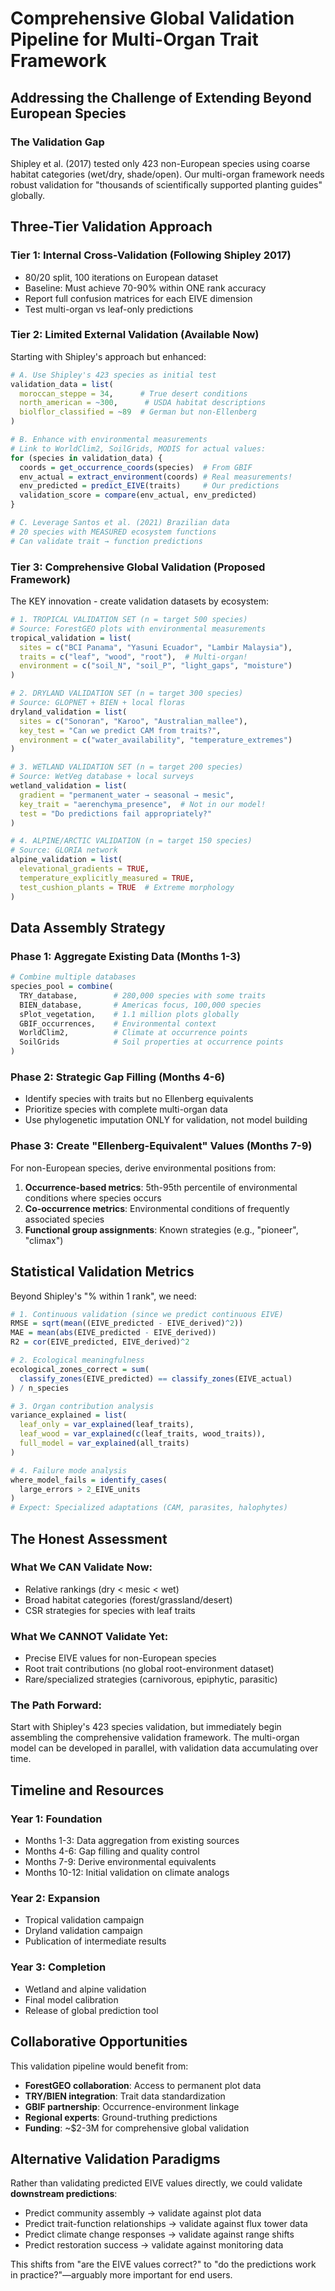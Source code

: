 # Comprehensive Global Validation Pipeline for Multi-Organ Trait Framework
## Addressing the Challenge of Extending Beyond European Species

### The Validation Gap
Shipley et al. (2017) tested only 423 non-European species using coarse habitat categories (wet/dry, shade/open). Our multi-organ framework needs robust validation for "thousands of scientifically supported planting guides" globally.

## Three-Tier Validation Approach

### Tier 1: Internal Cross-Validation (Following Shipley 2017)
- 80/20 split, 100 iterations on European dataset
- Baseline: Must achieve 70-90% within ONE rank accuracy
- Report full confusion matrices for each EIVE dimension
- Test multi-organ vs leaf-only predictions

### Tier 2: Limited External Validation (Available Now)
Starting with Shipley's approach but enhanced:

```r
# A. Use Shipley's 423 species as initial test
validation_data = list(
  moroccan_steppe = 34,      # True desert conditions
  north_american = ~300,      # USDA habitat descriptions
  biolflor_classified = ~89  # German but non-Ellenberg
)

# B. Enhance with environmental measurements
# Link to WorldClim2, SoilGrids, MODIS for actual values:
for (species in validation_data) {
  coords = get_occurrence_coords(species)  # From GBIF
  env_actual = extract_environment(coords) # Real measurements!
  env_predicted = predict_EIVE(traits)     # Our predictions
  validation_score = compare(env_actual, env_predicted)
}

# C. Leverage Santos et al. (2021) Brazilian data
# 20 species with MEASURED ecosystem functions
# Can validate trait → function predictions
```

### Tier 3: Comprehensive Global Validation (Proposed Framework)

The KEY innovation - create validation datasets by ecosystem:

```r
# 1. TROPICAL VALIDATION SET (n = target 500 species)
# Source: ForestGEO plots with environmental measurements
tropical_validation = list(
  sites = c("BCI Panama", "Yasuni Ecuador", "Lambir Malaysia"),
  traits = c("leaf", "wood", "root"),  # Multi-organ!
  environment = c("soil_N", "soil_P", "light_gaps", "moisture")
)

# 2. DRYLAND VALIDATION SET (n = target 300 species)  
# Source: GLOPNET + BIEN + local floras
dryland_validation = list(
  sites = c("Sonoran", "Karoo", "Australian_mallee"),
  key_test = "Can we predict CAM from traits?",
  environment = c("water_availability", "temperature_extremes")
)

# 3. WETLAND VALIDATION SET (n = target 200 species)
# Source: WetVeg database + local surveys
wetland_validation = list(
  gradient = "permanent_water → seasonal → mesic",
  key_trait = "aerenchyma_presence",  # Not in our model!
  test = "Do predictions fail appropriately?"
)

# 4. ALPINE/ARCTIC VALIDATION (n = target 150 species)
# Source: GLORIA network
alpine_validation = list(
  elevational_gradients = TRUE,
  temperature_explicitly_measured = TRUE,
  test_cushion_plants = TRUE  # Extreme morphology
)
```

## Data Assembly Strategy

### Phase 1: Aggregate Existing Data (Months 1-3)
```r
# Combine multiple databases
species_pool = combine(
  TRY_database,        # 280,000 species with some traits
  BIEN_database,       # Americas focus, 100,000 species  
  sPlot_vegetation,    # 1.1 million plots globally
  GBIF_occurrences,    # Environmental context
  WorldClim2,          # Climate at occurrence points
  SoilGrids            # Soil properties at occurrence points
)
```

### Phase 2: Strategic Gap Filling (Months 4-6)
- Identify species with traits but no Ellenberg equivalents
- Prioritize species with complete multi-organ data
- Use phylogenetic imputation ONLY for validation, not model building

### Phase 3: Create "Ellenberg-Equivalent" Values (Months 7-9)
For non-European species, derive environmental positions from:
1. **Occurrence-based metrics**: 5th-95th percentile of environmental conditions where species occurs
2. **Co-occurrence metrics**: Environmental conditions of frequently associated species
3. **Functional group assignments**: Known strategies (e.g., "pioneer", "climax")

## Statistical Validation Metrics

Beyond Shipley's "% within 1 rank", we need:

```r
# 1. Continuous validation (since we predict continuous EIVE)
RMSE = sqrt(mean((EIVE_predicted - EIVE_derived)^2))
MAE = mean(abs(EIVE_predicted - EIVE_derived))
R2 = cor(EIVE_predicted, EIVE_derived)^2

# 2. Ecological meaningfulness
ecological_zones_correct = sum(
  classify_zones(EIVE_predicted) == classify_zones(EIVE_actual)
) / n_species

# 3. Organ contribution analysis
variance_explained = list(
  leaf_only = var_explained(leaf_traits),
  leaf_wood = var_explained(c(leaf_traits, wood_traits)),
  full_model = var_explained(all_traits)
)

# 4. Failure mode analysis
where_model_fails = identify_cases(
  large_errors > 2_EIVE_units
) 
# Expect: Specialized adaptations (CAM, parasites, halophytes)
```

## The Honest Assessment

### What We CAN Validate Now:
- Relative rankings (dry < mesic < wet)
- Broad habitat categories (forest/grassland/desert)
- CSR strategies for species with leaf traits

### What We CANNOT Validate Yet:
- Precise EIVE values for non-European species
- Root trait contributions (no global root-environment dataset)
- Rare/specialized strategies (carnivorous, epiphytic, parasitic)

### The Path Forward:
Start with Shipley's 423 species validation, but immediately begin assembling the comprehensive validation framework. The multi-organ model can be developed in parallel, with validation data accumulating over time.

## Timeline and Resources

### Year 1: Foundation
- Months 1-3: Data aggregation from existing sources
- Months 4-6: Gap filling and quality control
- Months 7-9: Derive environmental equivalents
- Months 10-12: Initial validation on climate analogs

### Year 2: Expansion
- Tropical validation campaign
- Dryland validation campaign
- Publication of intermediate results

### Year 3: Completion
- Wetland and alpine validation
- Final model calibration
- Release of global prediction tool

## Collaborative Opportunities

This validation pipeline would benefit from:
- **ForestGEO collaboration**: Access to permanent plot data
- **TRY/BIEN integration**: Trait data standardization
- **GBIF partnership**: Occurrence-environment linkage
- **Regional experts**: Ground-truthing predictions
- **Funding**: ~$2-3M for comprehensive global validation

## Alternative Validation Paradigms

Rather than validating predicted EIVE values directly, we could validate **downstream predictions**:
- Predict community assembly → validate against plot data
- Predict trait-function relationships → validate against flux tower data
- Predict climate change responses → validate against range shifts
- Predict restoration success → validate against monitoring data

This shifts from "are the EIVE values correct?" to "do the predictions work in practice?"—arguably more important for end users.